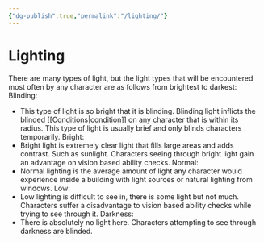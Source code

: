 ```yaml
---
{"dg-publish":true,"permalink":"/lighting/"}
---
```


# Lighting
There are many types of light, but the light types that will be encountered most often by any character are as follows from brightest to darkest:
Blinding:
- This type of light is so bright that it is blinding. Blinding light inflicts the blinded [[Conditions\|condition]] on any character that is within its radius. This type of light is usually brief and only blinds characters temporarily.
Bright:
- Bright light is extremely clear light that fills large areas and adds contrast. Such as sunlight. Characters seeing through bright light gain an advantage on vision based ability checks.
Normal:
- Normal lighting is the average amount of light any character would experience inside a building with light sources or natural lighting from windows.
Low:
- Low lighting is difficult to see in, there is some light but not much. Characters suffer a disadvantage to vision based ability checks while trying to see through it.
Darkness:
- There is absolutely no light here. Characters attempting to see through darkness are blinded.